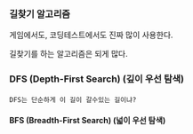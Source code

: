 ﻿### 길찾기 알고리즘

게임에서도, 코딩테스트에서도 진짜 많이 사용한다.

길찾기를 하는 알고리즘은 되게 많다.

### DFS (Depth-First Search) (깊이 우선 탐색)
```
DFS는 단순하게 이 길이 갈수있는 길이냐?
```

#### BFS (Breadth-First Search) (넓이 우선 탐색)